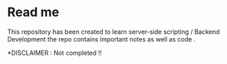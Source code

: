 # Read me
This repository has been created to learn server-side scripting / Backend Development 
the repo contains important notes as well as code .

*DISCLAIMER : Not completed !!

